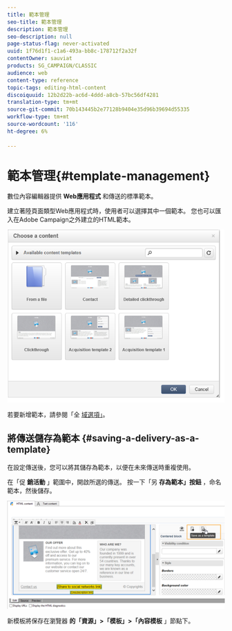 ```yaml
---
title: 範本管理
seo-title: 範本管理
description: 範本管理
seo-description: null
page-status-flag: never-activated
uuid: 1f76d1f1-c1a6-493a-bb8c-178712f2a32f
contentOwner: sauviat
products: SG_CAMPAIGN/CLASSIC
audience: web
content-type: reference
topic-tags: editing-html-content
discoiquuid: 12b2d22b-ac6d-4ddd-a8cb-57bc56df4281
translation-type: tm+mt
source-git-commit: 70b143445b2e77128b9404e35d96b39694d55335
workflow-type: tm+mt
source-wordcount: '116'
ht-degree: 6%

---
```



# 範本管理{#template-management}

數位內容編輯器提供 **Web應用程式** 和傳送的標準範本。

建立著陸頁面類型Web應用程式時，使用者可以選擇其中一個範本。 您也可以匯入在Adobe Campaign之外建立的HTML範本。

![](assets/dce_popup_templatechoice.png)

若要新增範本，請參閱「全 [域選項」](../../web/using/content-editor-interface.md#global-options)。

## 將傳送儲存為範本 {#saving-a-delivery-as-a-template}

在設定傳送後，您可以將其儲存為範本，以便在未來傳送時重複使用。

在「促 **銷活動** 」範圍中，開啟所選的傳送。 按一下「另 **存為範本」按鈕** ，命名範本，然後儲存。

![](assets/dce_save_model.png)

新模板將保存在瀏覽器 **的「資源」>「模板」>「內容模板** 」節點下。
